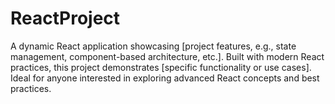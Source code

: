 # ReactProject
A dynamic React application showcasing [project features, e.g., state management, component-based architecture, etc.]. Built with modern React practices, this project demonstrates [specific functionality or use cases]. Ideal for anyone interested in exploring advanced React concepts and best practices.
